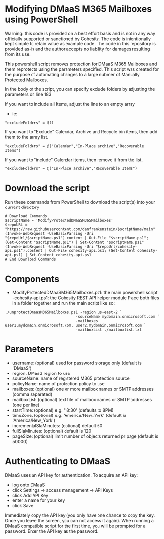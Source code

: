 # Modifying DMaaS M365 Mailboxes using PowerShell
Warning: this code is provided on a best effort basis and is not in any way officially supported or sanctioned by Cohesity. The code is intentionally kept simple to retain value as example code. The code in this repository is provided as-is and the author accepts no liability for damages resulting from its use.

This powershell script removes protection for DMaaS M365 Mailboxes and them reprotects using the parameters specified. This script was created for the purpose of automating changes to a large nubmer of Manually Protected Mailboxes. 

In the body of the script, you can specify exclude folders by adjusting the parameters on line 183
 
If you want to include all Items, adjust the line to an empty array 
- ie: 
~~~
"excludeFolders" = @()
~~~
If you want to "Exclude" Calendar, Archive and Recycle bin items, then add them to the array list.
~~~
"excludeFolders" = @("Calendar","In-Place archive","Recoverable Items")
~~~
If you want to "include" Calendar items, then remove it from the list.
~~~
"excludeFolders" = @("In-Place archive","Recoverable Items")
~~~
# Download the script
Run these commands from PowerShell to download the script(s) into your current directory

~~~
# Download Commands
$scriptName = 'ModifyProtectedDMaaSM365Mailboxes' 
$repoURL = "https://raw.githubusercontent.com/danfrankenstein/$scriptName/main" 
(Invoke-WebRequest -UseBasicParsing -Uri "$repoUrl/$scriptName.ps1").content | Out-File "$scriptName.ps1"; (Get-Content "$scriptName.ps1") | Set-Content "$scriptName.ps1" 
(Invoke-WebRequest -UseBasicParsing -Uri "$repoUrl/cohesity-api.ps1").content | Out-File cohesity-api.ps1; (Get-Content cohesity-api.ps1) | Set-Content cohesity-api.ps1
# End Download Commands
~~~

# Components
- ModifyProtectedDMaaSM365Mailboxes.ps1: the main powershell script
 -cohesity-api.ps1: the Cohesity REST API helper module
Place both files in a folder together and run the main script like so:
~~~
./unprotectDmaasM365Mailboxes.ps1 -region us-east-2 `
                                -sourceName mydomain.onmicrosoft.com `
                                -mailboxes user1.mydomain.onmicrosoft.com, user2.mydomain.onmicrosoft.com `
                                -mailboxList ./mailboxlist.txt
~~~
# Parameters
- username: (optional) used for password storage only (default is 'DMaaS')
- region: DMaaS region to use
- sourceName: name of registered M365 protection source
- policyName: name of protection policy to use
- mailboxes: (optional) one or more mailbox names or SMTP addresses (comma separated)
- mailboxList: (optional) text file of mailbox names or SMTP addresses (one per line)
- startTime: (optional) e.g. '18:30' (defaults to 8PM)
- timeZone: (optional) e.g. 'America/New_York' (default is 'America/New_York')
- incrementalSlaMinutes: (optional) default 60
- fullSlaMinutes: (optional) default is 120
- pageSize: (optional) limit number of objects returned pr page (default is 50000)

# Authenticating to DMaaS

DMaaS uses an API key for authentication. To acquire an API key:

- log onto DMaaS
- click Settings -> access management -> API Keys
- click Add API Key
- enter a name for your key
- click Save

Immediately copy the API key (you only have one chance to copy the key. Once you leave the screen, you can not access it again). When running a DMaaS compatible script for the first time, you will be prompted for a password. Enter the API key as the password.
 
